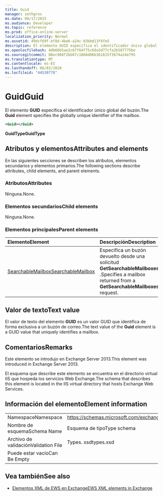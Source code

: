 ```yaml
---
title: Guid
manager: sethgros
ms.date: 09/17/2015
ms.audience: Developer
ms.topic: reference
ms.prod: office-online-server
localization_priority: Normal
ms.assetid: 49dcf69f-bf8d-4be6-a24c-03bbd13f4fe5
description: El elemento GUID especifica el identificador único global del buzón.
ms.openlocfilehash: 4db66b5ae2c67f64f75c69a3d77cfa2b587775be
ms.sourcegitcommit: 88ec988f2bb67c1866d06b361615f3674a24e795
ms.translationtype: MT
ms.contentlocale: es-ES
ms.lasthandoff: 06/03/2020
ms.locfileid: "44530778"
---
```

# <a name="guid"></a><span data-ttu-id="c556a-103">Guid</span><span class="sxs-lookup"><span data-stu-id="c556a-103">Guid</span></span>

<span data-ttu-id="c556a-104">El elemento **GUID** especifica el identificador único global del buzón.</span><span class="sxs-lookup"><span data-stu-id="c556a-104">The **Guid** element specifies the globally unique identifier of the mailbox.</span></span> 
  
```XML
<Guid></Guid>
```

 <span data-ttu-id="c556a-105">**GuidType**</span><span class="sxs-lookup"><span data-stu-id="c556a-105">**GuidType**</span></span>
## <a name="attributes-and-elements"></a><span data-ttu-id="c556a-106">Atributos y elementos</span><span class="sxs-lookup"><span data-stu-id="c556a-106">Attributes and elements</span></span>

<span data-ttu-id="c556a-107">En las siguientes secciones se describen los atributos, elementos secundarios y elementos primarios.</span><span class="sxs-lookup"><span data-stu-id="c556a-107">The following sections describe attributes, child elements, and parent elements.</span></span>
  
### <a name="attributes"></a><span data-ttu-id="c556a-108">Atributos</span><span class="sxs-lookup"><span data-stu-id="c556a-108">Attributes</span></span>

<span data-ttu-id="c556a-109">Ninguna.</span><span class="sxs-lookup"><span data-stu-id="c556a-109">None.</span></span>
  
### <a name="child-elements"></a><span data-ttu-id="c556a-110">Elementos secundarios</span><span class="sxs-lookup"><span data-stu-id="c556a-110">Child elements</span></span>

<span data-ttu-id="c556a-111">Ninguna.</span><span class="sxs-lookup"><span data-stu-id="c556a-111">None.</span></span>
  
### <a name="parent-elements"></a><span data-ttu-id="c556a-112">Elementos principales</span><span class="sxs-lookup"><span data-stu-id="c556a-112">Parent elements</span></span>

|<span data-ttu-id="c556a-113">**Elemento**</span><span class="sxs-lookup"><span data-stu-id="c556a-113">**Element**</span></span>|<span data-ttu-id="c556a-114">**Descripción**</span><span class="sxs-lookup"><span data-stu-id="c556a-114">**Description**</span></span>|
|:-----|:-----|
|[<span data-ttu-id="c556a-115">SearchableMailbox</span><span class="sxs-lookup"><span data-stu-id="c556a-115">SearchableMailbox</span></span>](searchablemailbox.md) <br/> |<span data-ttu-id="c556a-116">Especifica un buzón devuelto desde una solicitud **GetSearchableMailboxes** .</span><span class="sxs-lookup"><span data-stu-id="c556a-116">Specifies a mailbox returned from a **GetSearchableMailboxes** request.</span></span>  <br/> |
   
## <a name="text-value"></a><span data-ttu-id="c556a-117">Valor de texto</span><span class="sxs-lookup"><span data-stu-id="c556a-117">Text value</span></span>

<span data-ttu-id="c556a-118">El valor de texto del elemento **GUID** es un valor GUID que identifica de forma exclusiva a un buzón de correo.</span><span class="sxs-lookup"><span data-stu-id="c556a-118">The text value of the **Guid** element is a GUID value that uniquely identifies a mailbox.</span></span> 
  
## <a name="remarks"></a><span data-ttu-id="c556a-119">Comentarios</span><span class="sxs-lookup"><span data-stu-id="c556a-119">Remarks</span></span>

<span data-ttu-id="c556a-120">Este elemento se introdujo en Exchange Server 2013.</span><span class="sxs-lookup"><span data-stu-id="c556a-120">This element was introduced in Exchange Server 2013.</span></span>
  
<span data-ttu-id="c556a-121">El esquema que describe este elemento se encuentra en el directorio virtual IIS que hospeda los servicios Web Exchange.</span><span class="sxs-lookup"><span data-stu-id="c556a-121">The schema that describes this element is located in the IIS virtual directory that hosts Exchange Web Services.</span></span>
  
## <a name="element-information"></a><span data-ttu-id="c556a-122">Información del elemento</span><span class="sxs-lookup"><span data-stu-id="c556a-122">Element information</span></span>

|||
|:-----|:-----|
|<span data-ttu-id="c556a-123">Namespace</span><span class="sxs-lookup"><span data-stu-id="c556a-123">Namespace</span></span>  <br/> |https://schemas.microsoft.com/exchange/services/2006/types  <br/> |
|<span data-ttu-id="c556a-124">Nombre de esquema</span><span class="sxs-lookup"><span data-stu-id="c556a-124">Schema Name</span></span>  <br/> |<span data-ttu-id="c556a-125">Esquema de tipo</span><span class="sxs-lookup"><span data-stu-id="c556a-125">Type schema</span></span>  <br/> |
|<span data-ttu-id="c556a-126">Archivo de validación</span><span class="sxs-lookup"><span data-stu-id="c556a-126">Validation File</span></span>  <br/> |<span data-ttu-id="c556a-127">Types. xsd</span><span class="sxs-lookup"><span data-stu-id="c556a-127">types.xsd</span></span>  <br/> |
|<span data-ttu-id="c556a-128">Puede estar vacío</span><span class="sxs-lookup"><span data-stu-id="c556a-128">Can Be Empty</span></span>  <br/> ||
   
## <a name="see-also"></a><span data-ttu-id="c556a-129">Vea también</span><span class="sxs-lookup"><span data-stu-id="c556a-129">See also</span></span>



- [<span data-ttu-id="c556a-130">Elementos XML de EWS en Exchange</span><span class="sxs-lookup"><span data-stu-id="c556a-130">EWS XML elements in Exchange</span></span>](ews-xml-elements-in-exchange.md)

